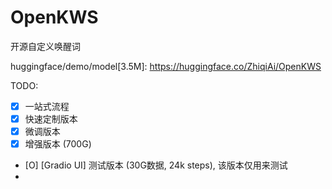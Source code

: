 # OpenKWS
开源自定义唤醒词

huggingface/demo/model[3.5M]: https://huggingface.co/ZhiqiAi/OpenKWS


TODO:

- [x] 一站式流程
- [x] 快速定制版本
- [x] 微调版本 
- [x] 增强版本 (700G)
- [O] [Gradio UI] 测试版本 (30G数据, 24k steps), 该版本仅用来测试
- 
